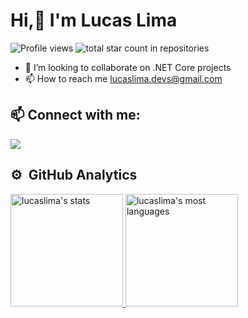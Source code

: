 <h1 align="left">Hi,👋 I'm Lucas Lima</h1>

<div>
<img src="https://komarev.com/ghpvc/?username=lucaslimadevs&color=red" alt="Profile views" />
<img src="https://img.shields.io/badge/dynamic/json?label=%20Stars&query=%24.stars&url=https://api.github-star-counter.workers.dev/user/lucaslimadevs" alt="total star count in repositories" />
</div>

- 💞️ I’m looking to collaborate on .NET Core projects
- 📫 How to reach me lucaslima.devs@gmail.com
  
## 📫 Connect with me:
  
<div>
<!--   <a 
     href="https://www.linkedin.com/in/lucas-lima-devs/" 
     target="_blank">
    <img src="https://img.shields.io/badge/-LinkedIn-%230077B5?style=for-the-badge&logo=linkedin&logoColor=white" target="_blank">
  </a>  -->
  <a 
     href = "mailto:lucaslima.devs@gmail.com">
    <img src="https://img.shields.io/badge/-Gmail-%23333?style=for-the-badge&logo=gmail&logoColor=white" target="_blank">
  </a>
</div>

<!-- <div>  
  <a href="https://dotnet.microsoft.com/en-us/learn/csharp" target="_blank"><img alt="Csharp" width="40" src="https://raw.githubusercontent.com/devicons/devicon/master/icons/csharp/csharp-original.svg"></a> 
  <a href="https://learn.microsoft.com/pt-br/dotnet/core/introduction" target="_blank"><img alt="DotNetCore" width="40" src="https://cdn.jsdelivr.net/gh/devicons/devicon/icons/dotnetcore/dotnetcore-original.svg"></a> 
  <a href="https://angular.io/" target="_blank"><img alt="Angular" width="40" src="https://cdn.jsdelivr.net/gh/devicons/devicon/icons/angularjs/angularjs-original.svg"></a> 
  <a href="https://www.typescriptlang.org/" target="_blank"><img alt="TypeScript" width="40" src="https://raw.githubusercontent.com/devicons/devicon/master/icons/typescript/typescript-plain.svg"></a>
  <a href="https://developer.mozilla.org/pt-BR/docs/Web/HTML" target="_blank"><img alt="HTML" width="40" src="https://raw.githubusercontent.com/devicons/devicon/master/icons/html5/html5-original.svg"></a>
  <a href="https://developer.mozilla.org/pt-BR/docs/Web/CSS" target="_blank"><img alt="CSS" width="40" src="https://raw.githubusercontent.com/devicons/devicon/master/icons/css3/css3-original.svg"></a>  
  <a href="https://www.postgresql.org/" target="_blank"><img alt="postgresql" width="40" src="https://github.com/devicons/devicon/blob/master/icons/postgresql/postgresql-original-wordmark.svg"></a>  
  <a href="https://learn.microsoft.com/pt-br/sql/sql-server/?view=sql-server-ver16" target="_blank"><img alt="MicrosoftSQLServer" width="40" src="https://github.com/devicons/devicon/blob/master/icons/microsoftsqlserver/microsoftsqlserver-plain-wordmark.svg"></a> 
</div>              -->    

## ⚙️ &nbsp;GitHub Analytics

<div>
  <a href="https://github.com/lucaslimadevs">
  <img height="180em" src="https://github-readme-stats-sigma-five.vercel.app/api?username=lucaslimadevs&show_icons=true&theme=vision-friendly-dark" alt="lucaslima's stats"/>
  <img height="180em" src="https://github-readme-stats-sigma-five.vercel.app/api/top-langs/?username=lucaslimadevs&layout=compact&theme=vision-friendly-dark" alt="lucaslima's most languages"/>
</div>

<!-- <div>
  <a href="https://github.com/lucaslimadevs">    
  <img height="180em" src="https://github-readme-stats.vercel.app/api/top-langs/?username=lucaslimadevs&layout=compact&langs_count=7&theme=light"/>    
  <img height="180em" src="https://github-readme-stats.vercel.app/api?username=lucaslimadevs&show_icons=true&theme=light&include_all_commits=true&count_private=true"/>
</div> -->
